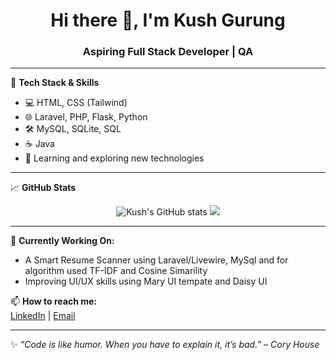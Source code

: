 <h1 align="center">Hi there 👋, I'm Kush Gurung</h1>
<h3 align="center">Aspiring Full Stack Developer | QA</h3>

---

🔧 **Tech Stack & Skills**

- 💻 HTML, CSS (Tailwind)
- 🌐 Laravel, PHP, Flask, Python
- 🛠️ MySQL, SQLite, SQL
- ☕ Java
- 🧠 Learning and exploring new technologies

---

📈 **GitHub Stats**

<p align="center">
  <img src="https://github-readme-stats.vercel.app/api?username=KushGrg&show_icons=true&theme=tokyonight" alt="Kush's GitHub stats" />
  <img src="https://github-readme-stats.vercel.app/api/top-langs/?username=KushGrg&layout=compact&theme=tokyonight" />
</p>

---

🌱 **Currently Working On:**
- A Smart Resume Scanner using Laravel/Livewire, MySql and for algorithm used TF-IDF and Cosine Simarility
- Improving UI/UX skills using Mary UI tempate and Daisy UI

📫 **How to reach me:**  
[LinkedIn](https://www.linkedin.com/in/kush-gurung) | [Email](kushgurung05@gmail.com)

---

✨ *“Code is like humor. When you have to explain it, it’s bad.” – Cory House*

